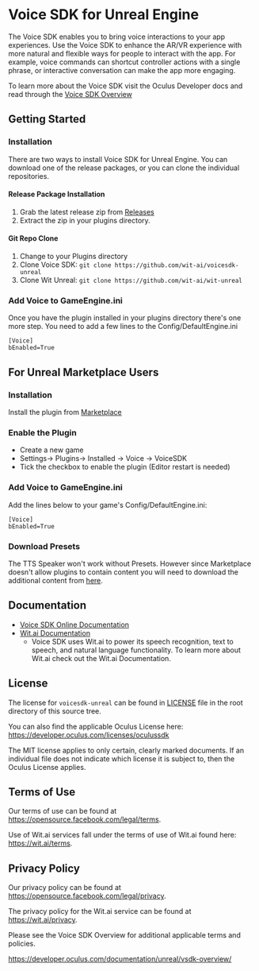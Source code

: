 # Voice SDK for Unreal Engine
The Voice SDK enables you to bring voice interactions to your app experiences. Use the Voice SDK to enhance the AR/VR experience with more natural and flexible ways for people to interact with the app. For example, voice commands can shortcut controller actions with a single phrase, or interactive conversation can make the app more engaging.

To learn more about the Voice SDK visit the Oculus Developer docs and read through the [Voice SDK Overview](https://developer.oculus.com/documentation/unreal/vsdk-overview/)

## Getting Started
### Installation
There are two ways to install Voice SDK for Unreal Engine. You can download one of the release packages, or you can clone the individual repositories.

#### Release Package Installation
1. Grab the latest release zip from [Releases](https://github.com/wit-ai/voicesdk-unreal/releases/)
2. Extract the zip in your plugins directory.

#### Git Repo Clone
1. Change to your Plugins directory
2. Clone Voice SDK:
```git clone https://github.com/wit-ai/voicesdk-unreal```
3. Clone Wit Unreal: ```git clone https://github.com/wit-ai/wit-unreal```

### Add Voice to GameEngine.ini
Once you have the plugin installed in your plugins directory there's one more step. You need to add a few lines to the Config/DefaultEngine.ini
```
[Voice]
bEnabled=True
```

## For Unreal Marketplace Users
### Installation
Install the plugin from [Marketplace](https://www.unrealengine.com/marketplace/en-US/product/voice-sdk)

### Enable the Plugin
- Create a new game
- Settings-> Plugins-> Installed -> Voice -> VoiceSDK
- Tick the checkbox to enable the plugin (Editor restart is needed)

### Add Voice to GameEngine.ini
Add the lines below to your game's Config/DefaultEngine.ini:
```
[Voice]
bEnabled=True
```

### Download Presets
The TTS Speaker won't work without Presets. However since Marketplace doesn't allow plugins to contain content you will need to download the additional content from [here](https://github.com/wit-ai/wit-unreal/tree/main/Content/Presets).

## Documentation
* [Voice SDK Online Documentation](https://developer.oculus.com/documentation/unreal/vsdk-overview/)
* [Wit.ai Documentation](https://wit.ai/docs)
    * Voice SDK uses Wit.ai to power its speech recognition, text to speech, and natural language functionality. To learn more about Wit.ai check out the Wit.ai Documentation.

## License
The license for `voicesdk-unreal` can be found in [LICENSE](https://github.com/wit-ai/voicesdk-unreal/blob/main/LICENSE) file in the root directory of this source tree.

You can also find the applicable Oculus License here: https://developer.oculus.com/licenses/oculussdk

The MIT license applies to only certain, clearly marked documents. If an individual file does not indicate which license it is subject to, then the Oculus License applies.

## Terms of Use
Our terms of use can be found at https://opensource.facebook.com/legal/terms.

Use of Wit.ai services fall under the terms of use of Wit.ai found here: https://wit.ai/terms.

## Privacy Policy
Our privacy policy can be found at https://opensource.facebook.com/legal/privacy.

The privacy policy for the Wit.ai service can be found at https://wit.ai/privacy.

Please see the Voice SDK Overview for additional applicable terms and policies.

https://developer.oculus.com/documentation/unreal/vsdk-overview/
